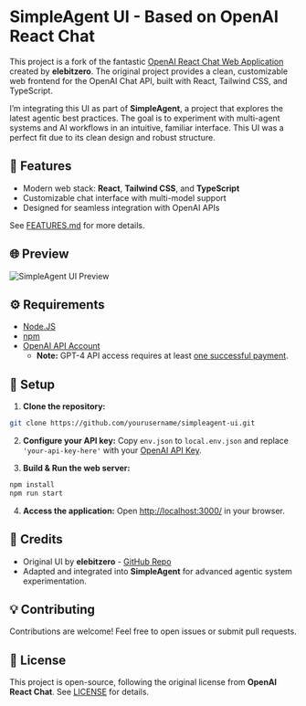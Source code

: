 # SimpleAgent UI - Based on OpenAI React Chat

This project is a fork of the fantastic [OpenAI React Chat Web Application](https://github.com/elebitzero/openai-react-chat) created by **elebitzero**. The original project provides a clean, customizable web frontend for the OpenAI Chat API, built with React, Tailwind CSS, and TypeScript.

I’m integrating this UI as part of **SimpleAgent**, a project that explores the latest agentic best practices. The goal is to experiment with multi-agent systems and AI workflows in an intuitive, familiar interface. This UI was a perfect fit due to its clean design and robust structure.

## 🚀 Features
- Modern web stack: **React**, **Tailwind CSS**, and **TypeScript**
- Customizable chat interface with multi-model support
- Designed for seamless integration with OpenAI APIs

See [FEATURES.md](FEATURES.md) for more details.

## 🌐 Preview

![SimpleAgent UI Preview](https://github.com/user-attachments/assets/4140d46c-cff2-481b-b606-d2ce869209f3)

## ⚙️ Requirements
- [Node.JS](https://nodejs.dev/en/)
- [npm](https://www.npmjs.com/)
- [OpenAI API Account](https://openai.com/blog/openai-api)
  - **Note:** GPT-4 API access requires at least [one successful payment](https://help.openai.com/en/articles/7102672-how-can-i-access-gpt-4).

## 🚀 Setup
1. **Clone the repository:**
```bash
git clone https://github.com/yourusername/simpleagent-ui.git
```

2. **Configure your API key:**
Copy `env.json` to `local.env.json` and replace `'your-api-key-here'` with your [OpenAI API Key](https://platform.openai.com/account/api-keys).

3. **Build & Run the web server:**
```bash
npm install
npm run start
```

4. **Access the application:**
Open [http://localhost:3000/](http://localhost:3000/) in your browser.

## 🤝 Credits
- Original UI by **elebitzero** - [GitHub Repo](https://github.com/elebitzero/openai-react-chat)
- Adapted and integrated into **SimpleAgent** for advanced agentic system experimentation.

## 💡 Contributing
Contributions are welcome! Feel free to open issues or submit pull requests.

## 📄 License
This project is open-source, following the original license from **OpenAI React Chat**. See [LICENSE](LICENSE) for details.


